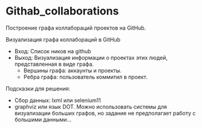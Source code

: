# Githab_collaborations
Построение графа коллабораций проектов на GitHub.

Визуализация графа коллабораций в GitHub 

- Вход: Список ников на github 
- Выход: Визуализация информации о проектах этих людей, представленная в виде графа. 
  - Вершины графа: аккаунты и проекты. 
  - Ребра графа: пользователь коммитил в проект. 

Подсказки для решения: 
- Сбор данных: lxml или selenium11 
- graphviz или язык DOT. Можно использовать системы для визуализации больших графов, но задание не предполагает работу с большими данными…
